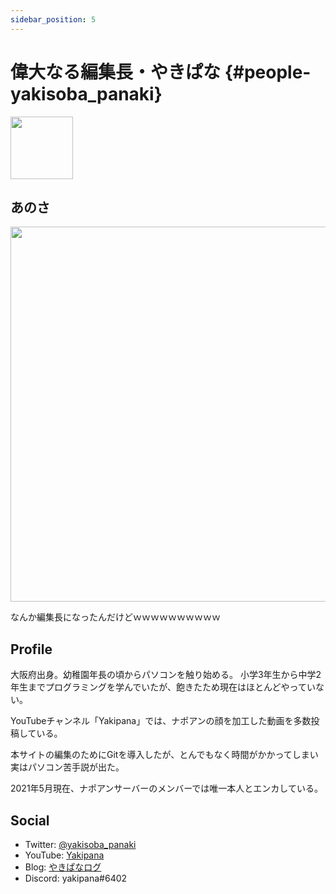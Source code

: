 ```yaml
---
sidebar_position: 5
---
```


# 偉大なる編集長・やきぱな {#people-yakisoba_panaki}
<img src="https://imgur.com/Cjh0T3n.png" width="100px" height="auto" />

## あのさ
<img src="https://pbs.twimg.com/media/E08vFHhVkAAEb9H?format=jpg" width="600px" height="auto" />

なんか編集長になったんだけどｗｗｗｗｗｗｗｗｗｗ

## Profile

大阪府出身。幼稚園年長の頃からパソコンを触り始める。
小学3年生から中学2年生までプログラミングを学んでいたが、飽きたため現在はほとんどやっていない。

YouTubeチャンネル「Yakipana」では、ナポアンの顔を加工した動画を多数投稿している。

本サイトの編集のためにGitを導入したが、とんでもなく時間がかかってしまい実はパソコン苦手説が出た。

2021年5月現在、ナポアンサーバーのメンバーでは唯一本人とエンカしている。

## Social

* Twitter: [@yakisoba_panaki](https://twitter.com/yakisoba_panaki "Twitterアカウント")
* YouTube: [Yakipana](https://www.youtube.com/channel/UCZfPB4oUXwjDujdyB3oMBMA "YouTubeチャンネル")
* Blog: [やきぱなログ](https://yakipana.blogspot.com/ "ブログ")
* Discord: yakipana#6402
